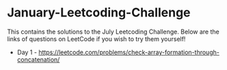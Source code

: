 # January-Leetcoding-Challenge

This contains the solutions to the July Leetcoding Challenge. Below are the links of questions on LeetCode if you wish to try them yourself!

* Day 1 - https://leetcode.com/problems/check-array-formation-through-concatenation/
